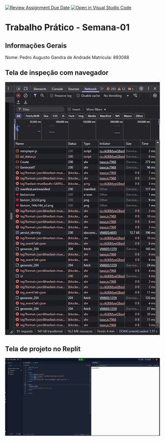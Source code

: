 [![Review Assignment Due Date](https://classroom.github.com/assets/deadline-readme-button-22041afd0340ce965d47ae6ef1cefeee28c7c493a6346c4f15d667ab976d596c.svg)](https://classroom.github.com/a/fWV9gbnp)
[![Open in Visual Studio Code](https://classroom.github.com/assets/open-in-vscode-2e0aaae1b6195c2367325f4f02e2d04e9abb55f0b24a779b69b11b9e10269abc.svg)](https://classroom.github.com/online_ide?assignment_repo_id=18194000&assignment_repo_type=AssignmentRepo)
# Trabalho Prático - Semana-01

## Informações Gerais
Nome: Pedro Augusto Gandra de Andrade
Matricula: 893088

## Tela de inspeção com navegador

![print 1](image.png)

## Tela de projeto no Replit

![print2](image-2.png)